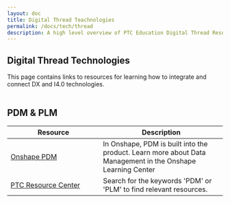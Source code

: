 ```yaml
---
layout: doc
title: Digital Thread Teachnologies
permalink: /docs/tech/thread
description: A high level overview of PTC Education Digital Thread Resources.
---
```


<section class="section">
    <h2>Digital Thread Technologies</h2>
    <div>This page contains links to resources for learning how to integrate and connect DX and I4.0 technologies.<br /><br />
    </div>
    <div class="container">
        <h2>PDM &amp; PLM</h2>
        <div>
            <table>
                <thead>
                    <tr>
                        <th width="200">Resource</th>
                        <th>Description</th>
                    </tr>
                </thead>
                <tbody>
                    <tr>
                        <td><a href="https://learn.onshape.com/learn/learning-path/onshape-fundamentals-data-management">Onshape PDM</a></td>
                        <td>In Onshape, PDM is built into the product.  Learn more about Data Management in the Onshape Learning Center </td>
                    </tr>
                    <tr>
                        <td><a href="https://www.ptc.com/en/Resource-center">PTC Resource Center</a></td>
                        <td>Search for the keywords 'PDM' or 'PLM' to find relevant resources.</td>
                    </tr>
                </tbody>
            </table>
        </div>
    </div>
<section>
